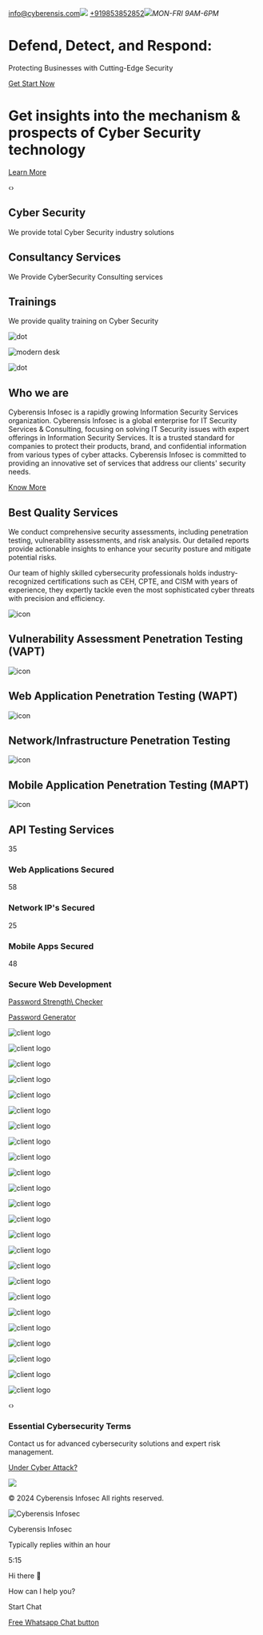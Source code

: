 [info@cyberensis.com](mailto:info@cyberensis.com)![](https://www.cyberensis.com/assets/img/icon/head.png) [+919853852852](tel:+919853852852)![](https://www.cyberensis.com/assets/img/icon/clock.png)_MON-FRI 9AM-6PM_

# Defend, Detect, and Respond:

Protecting Businesses with Cutting-Edge Security

[Get Start Now](https://www.cyberensis.com/services)

# Get insights into the mechanism & prospects of Cyber  Security  technology

[Learn More](https://www.cyberensis.com/services)

‹›

## Cyber Security

We provide total Cyber Security industry solutions

## Consultancy Services

We Provide CyberSecurity Consulting services

## Trainings

We provide quality training on Cyber Security

![dot](https://www.cyberensis.com/assets/img/color-shape.svg)

![modern desk](https://www.cyberensis.com/assets/img/bg.png)

![dot](https://www.cyberensis.com/assets/img/dot-shape.png)

## Who we are

Cyberensis Infosec is a rapidly growing Information Security Services
organization. Cyberensis Infosec is a global enterprise for IT Security Services &
Consulting, focusing on solving IT Security issues with expert offerings in
Information Security Services. It is a trusted standard for companies to protect their
products, brand, and confidential information from various types of cyber attacks.
Cyberensis Infosec is committed to providing an innovative set of services that
address our clients' security needs.

[Know More](https://www.cyberensis.com/about-us)

## Best Quality Services

We conduct comprehensive security assessments, including penetration
testing, vulnerability assessments, and risk analysis. Our detailed reports provide
actionable insights to enhance your security posture and mitigate potential risks.

Our team of highly skilled cybersecurity professionals holds
industry-recognized certifications such as CEH, CPTE, and CISM with years of
experience,
they expertly tackle even the most sophisticated cyber threats with precision and
efficiency.

![icon](https://www.cyberensis.com/assets/img/services/icons/vapt.png)

## Vulnerability Assessment Penetration Testing  (VAPT)

![icon](https://www.cyberensis.com/assets/img/services/icons/wapt.png)

## Web Application Penetration Testing (WAPT)

![icon](https://www.cyberensis.com/assets/img/services/icons/network.png)

## Network/Infrastructure Penetration Testing

![icon](https://www.cyberensis.com/assets/img/services/icons/mapt.png)

## Mobile Application Penetration Testing  (MAPT)

![icon](https://www.cyberensis.com/assets/img/services/icons/api-testing.jpg)

## API Testing Services

35

### Web Applications Secured

58

### Network IP's Secured

25

### Mobile Apps Secured

48

### Secure Web Development

[Password Strength\\
Checker](https://www.cyberensis.com/password_strength_checker)

[Password Generator](https://www.cyberensis.com/password-generator)

![client logo](https://www.cyberensis.com/assets/img/client-logos/MC.jpg)

![client logo](https://www.cyberensis.com/assets/img/client-logos/mslogo.jpg)

![client logo](https://www.cyberensis.com/assets/img/client-logos/pinterest.jpg)

![client logo](https://www.cyberensis.com/assets/img/client-logos/Skyscanner-Logo.png)

![client logo](https://www.cyberensis.com/assets/img/client-logos/sophos.jpg)

![client logo](https://www.cyberensis.com/assets/img/client-logos/wu.png)

![client logo](https://www.cyberensis.com/assets/img/client-logos/google.png)

![client logo](https://www.cyberensis.com/assets/img/client-logos/apple.jpg)

![client logo](https://www.cyberensis.com/assets/img/client-logos/comcast.jpg)

![client logo](https://www.cyberensis.com/assets/img/client-logos/dod.jpg)

![client logo](https://www.cyberensis.com/assets/img/client-logos/facebook.jpg)

![client logo](https://www.cyberensis.com/assets/img/client-logos/Harvard.jpg)

![client logo](https://www.cyberensis.com/assets/img/client-logos/MC.jpg)

![client logo](https://www.cyberensis.com/assets/img/client-logos/mslogo.jpg)

![client logo](https://www.cyberensis.com/assets/img/client-logos/pinterest.jpg)

![client logo](https://www.cyberensis.com/assets/img/client-logos/Skyscanner-Logo.png)

![client logo](https://www.cyberensis.com/assets/img/client-logos/sophos.jpg)

![client logo](https://www.cyberensis.com/assets/img/client-logos/wu.png)

![client logo](https://www.cyberensis.com/assets/img/client-logos/google.png)

![client logo](https://www.cyberensis.com/assets/img/client-logos/apple.jpg)

![client logo](https://www.cyberensis.com/assets/img/client-logos/comcast.jpg)

![client logo](https://www.cyberensis.com/assets/img/client-logos/dod.jpg)

![client logo](https://www.cyberensis.com/assets/img/client-logos/facebook.jpg)

![client logo](https://www.cyberensis.com/assets/img/client-logos/Harvard.jpg)

‹›

### Essential Cybersecurity Terms

Contact us for advanced cybersecurity solutions and expert risk
management.

[Under Cyber Attack?](tel:+919853852852)

[![](https://www.cyberensis.com/assets/img/icon/call-1.png)](tel:+919853852852)

© 2024 Cyberensis Infosec
All rights reserved.

![Cyberensis Infosec](https://s3.eu-west-1.amazonaws.com/avatars.tidiochat.com/234eb5b517383d108fe90324afa28975.png)

Cyberensis Infosec

Typically replies within an hour

5:15

Hi there 👋

How can I help you?

Start Chat

[Free Whatsapp Chat button](https://elfsight.com/whatsapp-chat-widget/?utm_source=websites&utm_medium=clients&utm_content=whatsapp-chat&utm_term=www.cyberensis.com&utm_campaign=free-widget)